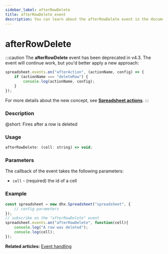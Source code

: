 ```yaml
---
sidebar_label: afterRowDelete
title: afterRowDelete event
description: You can learn about the afterRowDelete event in the documentation of the DHTMLX JavaScript Spreadsheet library. Browse developer guides and API reference, try out code examples and live demos, and download a free 30-day evaluation version of DHTMLX Spreadsheet.
---
```


# afterRowDelete

:::caution
The **afterRowDelete** event has been deprecated in v4.3. The event will continue work, but you'd better apply a new approach:

~~~js
spreadsheet.events.on("afterAction", (actionName, config) => {
    if (actionName === "deleteRow") {
        console.log(actionName, config);
    }
});
~~~

For more details about the new concept, see **[Spreadsheet actions](api/overview/actions_overview.md)**. 
:::

### Description

@short: Fires after a row is deleted

### Usage

~~~jsx
afterRowDelete: (cell: string) => void;
~~~

### Parameters

The callback of the event takes the following parameters:

- `cell` - (required) the id of a cell

### Example

~~~jsx {5-8}
const spreadsheet = new dhx.Spreadsheet("spreadsheet", {
    // config parameters
});
// subscribe on the "afterRowDelete" event
spreadsheet.events.on("afterRowDelete", function(cell){
	console.log("A row was deleted");
	console.log(cell);
});
~~~

**Related articles:** [Event handling](handling_events.md)